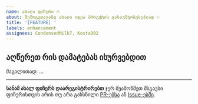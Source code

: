 ```yaml
---
name: ახალი ფიჩერი 🔥
about: შემოგვთავაზე ახალი იდეა პროექტის გასაუმჯობესებლად ✨
title: '[FEATURE] '
labels: enhancement
assignees: CondensedMilk7, KostaD02
---
```


## აღწერეთ რის დამატებას ისურვებდით

მაგალითად: ...

---

**სანამ ახალ ფიჩერს დაარეგისტრირებთ** ჯერ შეამოწმეთ მსგავსი ფიჩერისთვის არის თუ არა გახსნილი [PR-ებსა](https://github.com/educata/iswavle/pulls?q=is%3Aopen+is%3Apr+label%3Aenhancement) ან [Issue-ებში](https://github.com/educata/iswavle/issues?q=is%3Aopen+is%3Aissue+label%3Aenhancement).
